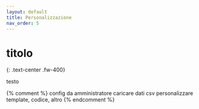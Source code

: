 ```yaml
---
layout: default
title: Personalizzazione
nav_order: 5
---
```


# titolo
{: .text-center .fw-400}

testo

{% comment %}
  config da amministratore
  caricare dati csv
  personalizzare template, codice, altro
{% endcomment %}

